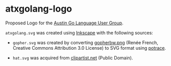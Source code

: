 # atxgolang-logo

Proposed Logo for the [Austin Go Language User
Group](http://www.meetup.com/atxgolang/).

`atxgolang.svg` was created using [Inkscape](http://inkscape.org/) with the
following sources:

- `gopher.svg` was created by converting
  [gopherbw.png](http://golang.org/doc/gopher/gopherbw.png) (Renée French,
  Creative Commons Attribution 3.0 License) to SVG format using
  [potrace](http://potrace.sourceforge.net/).

- `hat.svg` was acquired from
  [clipartist.net](http://clipartist.info/openclipart.org/2011/Sept/September/11-Sunday/Cowboy_hat.svg)
  (Public Domain).
